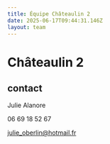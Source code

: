 ```yaml
---
title: Équipe Châteaulin 2
date: 2025-06-17T09:44:31.146Z
layout: team
---
```


# Châteaulin 2



## contact 

Julie Alanore

06 69 18 52 67

julie_oberlin@hotmail.fr

